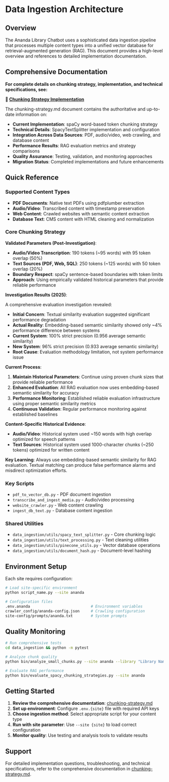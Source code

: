 # Data Ingestion Architecture

## Overview

The Ananda Library Chatbot uses a sophisticated data ingestion pipeline that processes multiple content types into a
unified vector database for retrieval-augmented generation (RAG). This document provides a high-level overview and
references to detailed implementation documentation.

## Comprehensive Documentation

**For complete details on chunking strategy, implementation, and technical specifications, see:**

**📖 [Chunking Strategy Implementation](chunking-strategy.md)**

The chunking-strategy.md document contains the authoritative and up-to-date information on:

- **Current Implementation**: spaCy word-based token chunking strategy
- **Technical Details**: SpacyTextSplitter implementation and configuration
- **Integration Across Data Sources**: PDF, audio/video, web crawling, and database content
- **Performance Results**: RAG evaluation metrics and strategy comparisons
- **Quality Assurance**: Testing, validation, and monitoring approaches
- **Migration Status**: Completed implementations and future enhancements

## Quick Reference

### Supported Content Types

- **PDF Documents**: Native text PDFs using pdfplumber extraction
- **Audio/Video**: Transcribed content with timestamp preservation
- **Web Content**: Crawled websites with semantic content extraction
- **Database Text**: CMS content with HTML cleaning and normalization

### Core Chunking Strategy

**Validated Parameters (Post-Investigation)**:

- **Audio/Video Transcription**: 190 tokens (~95 words) with 95 token overlap (50%)
- **Text Sources (PDF, Web, SQL)**: 250 tokens (~125 words) with 50 token overlap (20%)
- **Boundary Respect**: spaCy sentence-based boundaries with token limits
- **Approach**: Using empirically validated historical parameters that provide reliable performance

**Investigation Results (2025)**:

A comprehensive evaluation investigation revealed:

- **Initial Concern**: Textual similarity evaluation suggested significant performance degradation
- **Actual Reality**: Embedding-based semantic similarity showed only ~4% performance difference between systems
- **Current System**: 100% strict precision (0.956 average semantic similarity)
- **New System**: 96% strict precision (0.933 average semantic similarity)
- **Root Cause**: Evaluation methodology limitation, not system performance issue

**Current Process**:

1. **Maintain Historical Parameters**: Continue using proven chunk sizes that provide reliable performance
2. **Enhanced Evaluation**: All RAG evaluation now uses embedding-based semantic similarity for accuracy
3. **Performance Monitoring**: Established reliable evaluation infrastructure using proper semantic similarity metrics
4. **Continuous Validation**: Regular performance monitoring against established baselines

**Content-Specific Historical Evidence**:

- **Audio/Video**: Historical system used ~150 words with high overlap optimized for speech patterns
- **Text Sources**: Historical system used 1000-character chunks (~250 tokens) optimized for written content

**Key Learning**: Always use embedding-based semantic similarity for RAG evaluation. Textual matching can produce false
performance alarms and misdirect optimization efforts.

### Key Scripts

- `pdf_to_vector_db.py` - PDF document ingestion
- `transcribe_and_ingest_media.py` - Audio/video processing
- `website_crawler.py` - Web content crawling
- `ingest_db_text.py` - Database content ingestion

### Shared Utilities

- `data_ingestion/utils/spacy_text_splitter.py` - Core chunking logic
- `data_ingestion/utils/text_processing.py` - Text cleaning utilities
- `data_ingestion/utils/pinecone_utils.py` - Vector database operations
- `data_ingestion/utils/document_hash.py` - Document-level hashing

## Environment Setup

Each site requires configuration:

```bash
# Load site-specific environment
python script_name.py --site ananda

# Configuration files
.env.ananda                           # Environment variables
crawler_config/ananda-config.json     # Crawling configuration
site-config/prompts/ananda.txt        # System prompts
```

## Quality Monitoring

```bash
# Run comprehensive tests
cd data_ingestion && python -m pytest

# Analyze chunk quality
python bin/analyze_small_chunks.py --site ananda --library "Library Name"

# Evaluate RAG performance
python bin/evaluate_spacy_chunking_strategies.py --site ananda
```

## Getting Started

1. **Review the comprehensive documentation**: [chunking-strategy.md](chunking-strategy.md)
2. **Set up environment**: Configure `.env.{site}` file with required API keys
3. **Choose ingestion method**: Select appropriate script for your content type
4. **Run with site parameter**: Use `--site {site}` to load correct configuration
5. **Monitor quality**: Use testing and analysis tools to validate results

## Support

For detailed implementation questions, troubleshooting, and technical specifications, refer to the comprehensive
documentation in [chunking-strategy.md](chunking-strategy.md).
